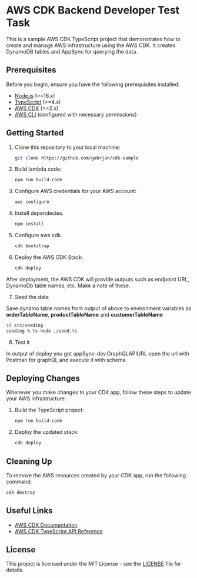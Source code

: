 # AWS CDK Backend Developer Test Task

This is a sample AWS CDK TypeScript project that demonstrates how to create and manage AWS infrastructure using the AWS CDK. 
It creates DynamoDB tables and AppSync for querying the data.

## Prerequisites

Before you begin, ensure you have the following prerequisites installed:

- [Node.js](https://nodejs.org/) (>=16.x)
- [TypeScript](https://www.typescriptlang.org/) (>=4.x)
- [AWS CDK](https://aws.amazon.com/cdk/) (>=2.x)
- [AWS CLI](https://aws.amazon.com/cli/) (configured with necessary permissions)

## Getting Started

1. Clone this repository to your local machine:

   ```bash
   git clone https://github.com/gabrjan/cdk-sample
   ```

2. Build lambda code:

   ```bash
   npm run build-code
   ```

3. Configure AWS credentials for your AWS account:

   ```bash
   aws configure
   ```
4. Install dependecies.

      ```bash
   npm install
   ```
   
5. Configure aws cdk.

      ```bash
   cdk bootstrap
   ```

6. Deploy the AWS CDK Stack:

   ```bash
   cdk deploy
   ```
After deployment, the AWS CDK will provide outputs such as endpoint URL, DynamoDb table names, etc. Make a note of these.

7. Seed the data

Save dynamo table names from output of above to environment variables as **orderTableName**, **productTableName** and **customerTableName**
   ```bash
   cd src/seeding
   seeding % ts-node ./seed.ts
  ```
8. Test it

In output of deploy you got appSync-dev.GraphQLAPIURL open the url with Postman for graphQl, and execute it with schema.



## Deploying Changes

Whenever you make changes to your CDK app, follow these steps to update your AWS infrastructure:

1. Build the TypeScript project:

   ```bash
   npm run build-code
   ```

2. Deploy the updated stack:

   ```bash
   cdk deploy
   ```

## Cleaning Up

To remove the AWS resources created by your CDK app, run the following command:

```bash
cdk destroy
```

## Useful Links

- [AWS CDK Documentation](https://docs.aws.amazon.com/cdk/latest/guide/home.html)
- [AWS CDK TypeScript API Reference](https://docs.aws.amazon.com/cdk/api/latest/docs/aws-construct-library.html)

## License

This project is licensed under the MIT License - see the [LICENSE](LICENSE) file for details.

```